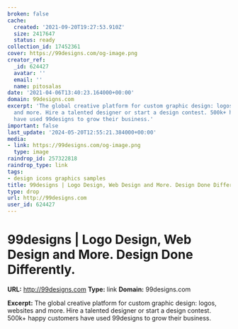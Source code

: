 ```yaml
---
broken: false
cache:
  created: '2021-09-20T19:27:53.910Z'
  size: 2417647
  status: ready
collection_id: 17452361
cover: https://99designs.com/og-image.png
creator_ref:
  _id: 624427
  avatar: ''
  email: ''
  name: pitosalas
date: '2021-04-06T13:40:23.164000+00:00'
domain: 99designs.com
excerpt: 'The global creative platform for custom graphic design: logos, websites
  and more. Hire a talented designer or start a design contest. 500k+ happy customers
  have used 99designs to grow their business.'
important: false
last_update: '2024-05-20T12:55:21.384000+00:00'
media:
- link: https://99designs.com/og-image.png
  type: image
raindrop_id: 257322818
raindrop_type: link
tags:
- design icons graphics samples
title: 99designs | Logo Design, Web Design and More. Design Done Differently.
type: drop
url: http://99designs.com
user_id: 624427
---
```


# 99designs | Logo Design, Web Design and More. Design Done Differently.

**URL:** http://99designs.com
**Type:** link
**Domain:** 99designs.com

**Excerpt:** The global creative platform for custom graphic design: logos, websites and more. Hire a talented designer or start a design contest. 500k+ happy customers have used 99designs to grow their business.
